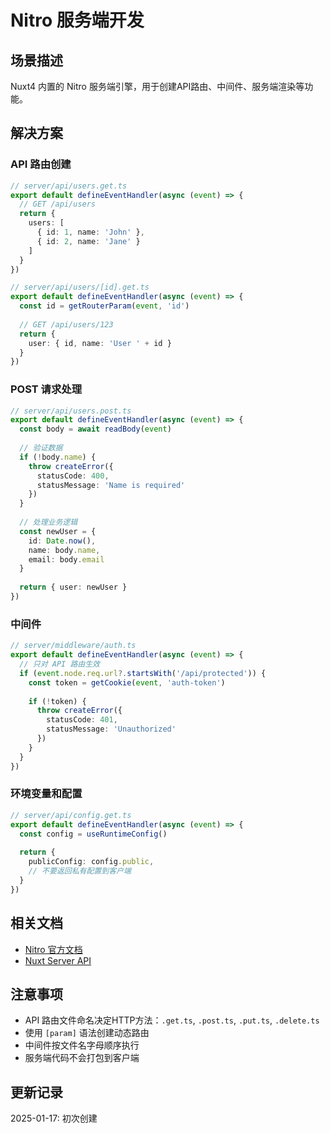 # Nitro 服务端开发

## 场景描述
Nuxt4 内置的 Nitro 服务端引擎，用于创建API路由、中间件、服务端渲染等功能。

## 解决方案

### API 路由创建
```typescript
// server/api/users.get.ts
export default defineEventHandler(async (event) => {
  // GET /api/users
  return {
    users: [
      { id: 1, name: 'John' },
      { id: 2, name: 'Jane' }
    ]
  }
})
```

```typescript
// server/api/users/[id].get.ts
export default defineEventHandler(async (event) => {
  const id = getRouterParam(event, 'id')
  
  // GET /api/users/123
  return {
    user: { id, name: 'User ' + id }
  }
})
```

### POST 请求处理
```typescript
// server/api/users.post.ts
export default defineEventHandler(async (event) => {
  const body = await readBody(event)
  
  // 验证数据
  if (!body.name) {
    throw createError({
      statusCode: 400,
      statusMessage: 'Name is required'
    })
  }
  
  // 处理业务逻辑
  const newUser = {
    id: Date.now(),
    name: body.name,
    email: body.email
  }
  
  return { user: newUser }
})
```

### 中间件
```typescript
// server/middleware/auth.ts
export default defineEventHandler(async (event) => {
  // 只对 API 路由生效
  if (event.node.req.url?.startsWith('/api/protected')) {
    const token = getCookie(event, 'auth-token')
    
    if (!token) {
      throw createError({
        statusCode: 401,
        statusMessage: 'Unauthorized'
      })
    }
  }
})
```

### 环境变量和配置
```typescript
// server/api/config.get.ts
export default defineEventHandler(async (event) => {
  const config = useRuntimeConfig()
  
  return {
    publicConfig: config.public,
    // 不要返回私有配置到客户端
  }
})
```

## 相关文档
- [Nitro 官方文档](https://nitro.unjs.io/)
- [Nuxt Server API](https://nuxt.com/docs/guide/directory-structure/server)

## 注意事项
- API 路由文件命名决定HTTP方法：`.get.ts`, `.post.ts`, `.put.ts`, `.delete.ts`
- 使用 `[param]` 语法创建动态路由
- 中间件按文件名字母顺序执行
- 服务端代码不会打包到客户端

## 更新记录
2025-01-17: 初次创建